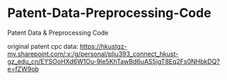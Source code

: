 # Patent-Data-Preprocessing-Code
Patent Data &amp; Preprocessing Code

original patent cpc data: https://hkustgz-my.sharepoint.com/:x:/g/personal/pliu393_connect_hkust-gz_edu_cn/EYSOoHXd6W1Ou-9le5KhTawBd6uAS5jgT8Eq2Fs0NHbkDQ?e=fZW9ob
